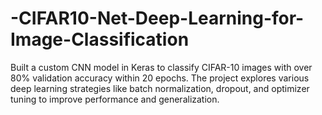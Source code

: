 # -CIFAR10-Net-Deep-Learning-for-Image-Classification
Built a custom CNN model in Keras to classify CIFAR-10 images with over 80% validation accuracy within 20 epochs. The project explores various deep learning strategies like batch normalization, dropout, and optimizer tuning to improve performance and generalization.
